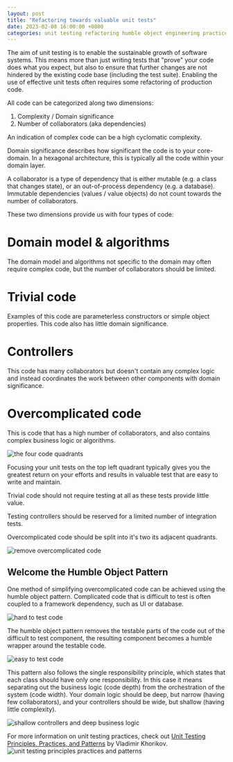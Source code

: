 ```yaml
---
layout: post
title: "Refactoring towards valuable unit tests"
date: 2023-02-08 16:00:00 +0800
categories: unit testing refactoring humble object engineering practices quality assurance QA CI CD
---
```


The aim of unit testing is to enable the sustainable growth of software systems. This means more than just writing tests that "prove" your code does what you expect, but also to ensure that further changes are not hindered by the existing code base (including the test suite). Enabling the use of effective unit tests often requires some refactoring of production code. 

All code can be categorized along two dimensions: 
1. Complexity / Domain significance
2. Number of collaborators (aka dependencies)

An indication of complex code can be a high cyclomatic complexity. 

Domain significance describes how significant the code is to your core-domain. In a hexagonal architecture, this is typically all the code within your domain layer.

A collaborator is a type of dependency that is either mutable (e.g. a class that changes state), or an out-of-process dependency (e.g. a database). Immutable dependencies (values / value objects) do not count towards the number of collaborators. 

These two dimensions provide us with four types of code: 

# Domain model & algorithms

The domain model and algorithms not specific to the domain may often require complex code, but the number of collaborators should be limited.

# Trivial code 

Examples of this code are parameterless constructors or simple object properties. This code also has little domain significance.

# Controllers 

This code has many collaborators but doesn't contain any complex logic and instead coordinates the work between other components with domain significance.

# Overcomplicated code 

This is code that has a high number of collaborators, and also contains complex business logic or algorithms.

![the four code quadrants](/assets/2023-02-08-refactoring-to-valuable-unit-tests/code-quadrants.PNG)

Focusing your unit tests on the top left quadrant typically gives you the greatest return on your efforts and results in valuable test that are easy to write and maintain.

Trivial code should not require testing at all as these tests provide little value.

Testing controllers should be reserved for a limited number of integration tests.

Overcomplicated code should be split into it's two its adjacent quadrants.

![remove overcomplicated code](/assets/2023-02-08-refactoring-to-valuable-unit-tests/remove-overcomplicated-code.PNG)

## Welcome the Humble Object Pattern

One method of simplifying overcomplicated code can be achieved using the humble object pattern. Complicated code that is difficult to test is often coupled to a framework dependency, such as UI or database. 

![hard to test code](/assets/2023-02-08-refactoring-to-valuable-unit-tests/humble-object-before.PNG)

The humble object pattern removes the testable parts of the code out of the difficult to test component, the resulting component becomes a humble wrapper around the testable code.

![easy to test code](/assets/2023-02-08-refactoring-to-valuable-unit-tests/humble-object-after.PNG)

This pattern also follows the single responsibility principle, which states that each class should have only one responsibility. In this case it means separating out the business logic (code depth) from the orchestration of the system (code width). Your domain logic should be deep, but narrow (having few collaborators), and your controllers should be wide, but shallow (having little complexity).

![shallow controllers and deep business logic](/assets/2023-02-08-refactoring-to-valuable-unit-tests/shallow-controller-narrow-logic.PNG)

For more information on unit testing practices, check out [Unit Testing Principles, Practices, and Patterns](https://www.manning.com/books/unit-testing) by Vladimir Khorikov. 
![unit testing principles practices and patterns](/assets/book-references/unit-testing-principles-practices-and-patterns.jpg)